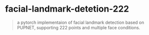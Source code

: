 # facial-landmark-detetion-222
> a pytorch implementaion of facial landmark detection based on PUPNET, supporting 222 points and multiple face conditions.
